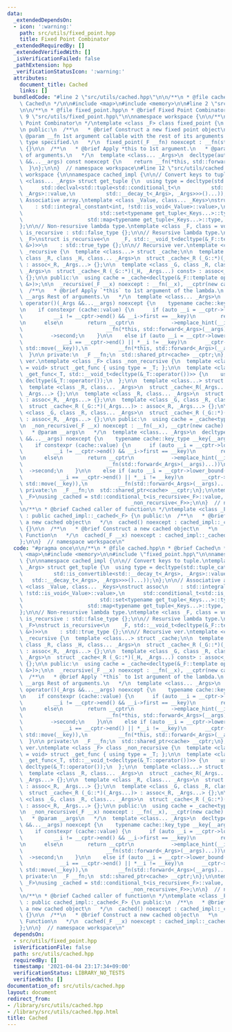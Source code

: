 ```yaml
---
data:
  _extendedDependsOn:
  - icon: ':warning:'
    path: src/utils/fixed_point.hpp
    title: Fixed Point Combinator
  _extendedRequiredBy: []
  _extendedVerifiedWith: []
  _isVerificationFailed: false
  _pathExtension: hpp
  _verificationStatusIcon: ':warning:'
  attributes:
    document_title: Cached
    links: []
  bundledCode: "#line 2 \"src/utils/cached.hpp\"\n\n/**\n * @file cached.hpp\n * @brief\
    \ Cached\n */\n\n#include <map>\n#include <memory>\n\n#line 2 \"src/utils/fixed_point.hpp\"\
    \n\n/**\n * @file fixed_point.hpp\n * @brief Fixed Point Combinator\n */\n\n#line\
    \ 9 \"src/utils/fixed_point.hpp\"\n\nnamespace workspace {\n\n/**\n * @brief Fixed\
    \ Point Combinator\n */\ntemplate <class _F> class fixed_point {\n  _F __fn;\n\
    \n public:\n  /**\n   * @brief Construct a new fixed point object\n   *\n   *\
    \ @param __fn 1st argument callable with the rest of its arguments.\n   * Return\
    \ type specified.\n   */\n  fixed_point(_F __fn) noexcept : __fn(std::forward<_F>(__fn))\
    \ {}\n\n  /**\n   * @brief Apply *this to 1st argument.\n   * @param __args Rest\
    \ of arguments.\n   */\n  template <class... _Args>\n  decltype(auto) operator()(_Args\
    \ &&...__args) const noexcept {\n    return __fn(*this, std::forward<_Args>(__args)...);\n\
    \  }\n};\n\n}  // namespace workspace\n#line 12 \"src/utils/cached.hpp\"\n\nnamespace\
    \ workspace {\n\nnamespace cached_impl {\n\n// Convert keys to tuple.\ntemplate\
    \ <class... _Args> struct get_tuple {\n  using type = decltype(std::tuple_cat(\n\
    \      std::declval<std::tuple<std::conditional_t<\n          std::is_convertible<std::__decay_t<_Args>,\
    \ _Args>::value,\n          std::__decay_t<_Args>, _Args>>>()...));\n};\n\n//\
    \ Associative array.\ntemplate <class _Value, class... _Keys>\nstruct assoc\n\
    \    : std::integral_constant<int, !std::is_void<_Value>::value>,\n      std::conditional_t<std::is_void<_Value>::value,\n\
    \                         std::set<typename get_tuple<_Keys...>::type>,\n    \
    \                     std::map<typename get_tuple<_Keys...>::type, _Value>> {\n\
    };\n\n// Non-resursive lambda type.\ntemplate <class _F, class = void> struct\
    \ is_recursive : std::false_type {};\n\n// Resursive lambda type.\ntemplate <class\
    \ _F>\nstruct is_recursive<\n    _F, std::__void_t<decltype(&_F::template operator()<fixed_point<_F>\
    \ &>)>>\n    : std::true_type {};\n\n// Recursive ver.\ntemplate <class _F> class\
    \ _recursive {\n  template <class...> struct _cache;\n\n  template <class _G,\
    \ class _R, class _H, class... _Args>\n  struct _cache<_R (_G::*)(_H, _Args...)>\
    \ : assoc<_R, _Args...> {};\n\n  template <class _G, class _R, class _H, class...\
    \ _Args>\n  struct _cache<_R (_G::*)(_H, _Args...) const> : assoc<_R, _Args...>\
    \ {};\n\n public:\n  using cache = _cache<decltype(&_F::template operator()<_recursive<_F>\
    \ &>)>;\n\n  _recursive(_F __x) noexcept : __fn(__x), __cptr(new cache) {}\n\n\
    \  /**\n   * @brief Apply `*this` to 1st argument of the lambda.\n   * @param\
    \ __args Rest of arguments.\n   */\n  template <class... _Args>\n  decltype(auto)\
    \ operator()(_Args &&...__args) noexcept {\n    typename cache::key_type __key{__args...};\n\
    \n    if constexpr (cache::value) {\n      if (auto __i = __cptr->lower_bound(__key);\n\
    \          __i != __cptr->end() && __i->first == __key)\n        return __i->second;\n\
    \n      else\n        return __cptr\n            ->emplace_hint(__i, std::move(__key),\n\
    \                           __fn(*this, std::forward<_Args>(__args)...))\n   \
    \         ->second;\n    }\n\n    else if (auto __i = __cptr->lower_bound(__key);\n\
    \             __i == __cptr->end() || *__i != __key)\n      __cptr->emplace_hint(__i,\
    \ std::move(__key)),\n          __fn(*this, std::forward<_Args>(__args)...);\n\
    \  }\n\n private:\n  _F __fn;\n  std::shared_ptr<cache> __cptr;\n};\n\n// Non-recursive\
    \ ver.\ntemplate <class _F> class _non_recursive {\n  template <class _T, class\
    \ = void> struct _get_func { using type = _T; };\n\n  template <class _T>\n  struct\
    \ _get_func<_T, std::__void_t<decltype(&_T::operator())>> {\n    using type =\
    \ decltype(&_T::operator());\n  };\n\n  template <class...> struct _cache;\n\n\
    \  template <class _R, class... _Args>\n  struct _cache<_R(_Args...)> : assoc<_R,\
    \ _Args...> {};\n\n  template <class _R, class... _Args>\n  struct _cache<_R (*)(_Args...)>\
    \ : assoc<_R, _Args...> {};\n\n  template <class _G, class _R, class... _Args>\n\
    \  struct _cache<_R (_G::*)(_Args...)> : assoc<_R, _Args...> {};\n\n  template\
    \ <class _G, class _R, class... _Args>\n  struct _cache<_R (_G::*)(_Args...) const>\
    \ : assoc<_R, _Args...> {};\n\n public:\n  using cache = _cache<typename _get_func<_F>::type>;\n\
    \n  _non_recursive(_F __x) noexcept : __fn(__x), __cptr(new cache) {}\n\n  /**\n\
    \   * @param __args\n   */\n  template <class... _Args>\n  decltype(auto) operator()(_Args\
    \ &&...__args) noexcept {\n    typename cache::key_type __key{__args...};\n\n\
    \    if constexpr (cache::value) {\n      if (auto __i = __cptr->lower_bound(__key);\n\
    \          __i != __cptr->end() && __i->first == __key)\n        return __i->second;\n\
    \n      else\n        return __cptr\n            ->emplace_hint(__i, std::move(__key),\n\
    \                           __fn(std::forward<_Args>(__args)...))\n          \
    \  ->second;\n    }\n\n    else if (auto __i = __cptr->lower_bound(__key);\n \
    \            __i == __cptr->end() || *__i != __key)\n      __cptr->emplace_hint(__i,\
    \ std::move(__key)),\n          __fn(std::forward<_Args>(__args)...);\n  }\n\n\
    \ private:\n  _F __fn;\n  std::shared_ptr<cache> __cptr;\n};\n\ntemplate <class\
    \ _F>\nusing _cached = std::conditional_t<is_recursive<_F>::value, _recursive<_F>,\n\
    \                                   _non_recursive<_F>>;\n\n}  // namespace cached_impl\n\
    \n/**\n * @brief Cached caller of function\n */\ntemplate <class _F> class cached\
    \ : public cached_impl::_cached<_F> {\n public:\n  /**\n   * @brief Construct\
    \ a new cached object\n   */\n  cached() noexcept : cached_impl::_cached<_F>(_F{})\
    \ {}\n\n  /**\n   * @brief Construct a new cached object\n   *\n   * @param __x\
    \ Function\n   */\n  cached(_F __x) noexcept : cached_impl::_cached<_F>(__x) {}\n\
    };\n\n}  // namespace workspace\n"
  code: "#pragma once\n\n/**\n * @file cached.hpp\n * @brief Cached\n */\n\n#include\
    \ <map>\n#include <memory>\n\n#include \"fixed_point.hpp\"\n\nnamespace workspace\
    \ {\n\nnamespace cached_impl {\n\n// Convert keys to tuple.\ntemplate <class...\
    \ _Args> struct get_tuple {\n  using type = decltype(std::tuple_cat(\n      std::declval<std::tuple<std::conditional_t<\n\
    \          std::is_convertible<std::__decay_t<_Args>, _Args>::value,\n       \
    \   std::__decay_t<_Args>, _Args>>>()...));\n};\n\n// Associative array.\ntemplate\
    \ <class _Value, class... _Keys>\nstruct assoc\n    : std::integral_constant<int,\
    \ !std::is_void<_Value>::value>,\n      std::conditional_t<std::is_void<_Value>::value,\n\
    \                         std::set<typename get_tuple<_Keys...>::type>,\n    \
    \                     std::map<typename get_tuple<_Keys...>::type, _Value>> {\n\
    };\n\n// Non-resursive lambda type.\ntemplate <class _F, class = void> struct\
    \ is_recursive : std::false_type {};\n\n// Resursive lambda type.\ntemplate <class\
    \ _F>\nstruct is_recursive<\n    _F, std::__void_t<decltype(&_F::template operator()<fixed_point<_F>\
    \ &>)>>\n    : std::true_type {};\n\n// Recursive ver.\ntemplate <class _F> class\
    \ _recursive {\n  template <class...> struct _cache;\n\n  template <class _G,\
    \ class _R, class _H, class... _Args>\n  struct _cache<_R (_G::*)(_H, _Args...)>\
    \ : assoc<_R, _Args...> {};\n\n  template <class _G, class _R, class _H, class...\
    \ _Args>\n  struct _cache<_R (_G::*)(_H, _Args...) const> : assoc<_R, _Args...>\
    \ {};\n\n public:\n  using cache = _cache<decltype(&_F::template operator()<_recursive<_F>\
    \ &>)>;\n\n  _recursive(_F __x) noexcept : __fn(__x), __cptr(new cache) {}\n\n\
    \  /**\n   * @brief Apply `*this` to 1st argument of the lambda.\n   * @param\
    \ __args Rest of arguments.\n   */\n  template <class... _Args>\n  decltype(auto)\
    \ operator()(_Args &&...__args) noexcept {\n    typename cache::key_type __key{__args...};\n\
    \n    if constexpr (cache::value) {\n      if (auto __i = __cptr->lower_bound(__key);\n\
    \          __i != __cptr->end() && __i->first == __key)\n        return __i->second;\n\
    \n      else\n        return __cptr\n            ->emplace_hint(__i, std::move(__key),\n\
    \                           __fn(*this, std::forward<_Args>(__args)...))\n   \
    \         ->second;\n    }\n\n    else if (auto __i = __cptr->lower_bound(__key);\n\
    \             __i == __cptr->end() || *__i != __key)\n      __cptr->emplace_hint(__i,\
    \ std::move(__key)),\n          __fn(*this, std::forward<_Args>(__args)...);\n\
    \  }\n\n private:\n  _F __fn;\n  std::shared_ptr<cache> __cptr;\n};\n\n// Non-recursive\
    \ ver.\ntemplate <class _F> class _non_recursive {\n  template <class _T, class\
    \ = void> struct _get_func { using type = _T; };\n\n  template <class _T>\n  struct\
    \ _get_func<_T, std::__void_t<decltype(&_T::operator())>> {\n    using type =\
    \ decltype(&_T::operator());\n  };\n\n  template <class...> struct _cache;\n\n\
    \  template <class _R, class... _Args>\n  struct _cache<_R(_Args...)> : assoc<_R,\
    \ _Args...> {};\n\n  template <class _R, class... _Args>\n  struct _cache<_R (*)(_Args...)>\
    \ : assoc<_R, _Args...> {};\n\n  template <class _G, class _R, class... _Args>\n\
    \  struct _cache<_R (_G::*)(_Args...)> : assoc<_R, _Args...> {};\n\n  template\
    \ <class _G, class _R, class... _Args>\n  struct _cache<_R (_G::*)(_Args...) const>\
    \ : assoc<_R, _Args...> {};\n\n public:\n  using cache = _cache<typename _get_func<_F>::type>;\n\
    \n  _non_recursive(_F __x) noexcept : __fn(__x), __cptr(new cache) {}\n\n  /**\n\
    \   * @param __args\n   */\n  template <class... _Args>\n  decltype(auto) operator()(_Args\
    \ &&...__args) noexcept {\n    typename cache::key_type __key{__args...};\n\n\
    \    if constexpr (cache::value) {\n      if (auto __i = __cptr->lower_bound(__key);\n\
    \          __i != __cptr->end() && __i->first == __key)\n        return __i->second;\n\
    \n      else\n        return __cptr\n            ->emplace_hint(__i, std::move(__key),\n\
    \                           __fn(std::forward<_Args>(__args)...))\n          \
    \  ->second;\n    }\n\n    else if (auto __i = __cptr->lower_bound(__key);\n \
    \            __i == __cptr->end() || *__i != __key)\n      __cptr->emplace_hint(__i,\
    \ std::move(__key)),\n          __fn(std::forward<_Args>(__args)...);\n  }\n\n\
    \ private:\n  _F __fn;\n  std::shared_ptr<cache> __cptr;\n};\n\ntemplate <class\
    \ _F>\nusing _cached = std::conditional_t<is_recursive<_F>::value, _recursive<_F>,\n\
    \                                   _non_recursive<_F>>;\n\n}  // namespace cached_impl\n\
    \n/**\n * @brief Cached caller of function\n */\ntemplate <class _F> class cached\
    \ : public cached_impl::_cached<_F> {\n public:\n  /**\n   * @brief Construct\
    \ a new cached object\n   */\n  cached() noexcept : cached_impl::_cached<_F>(_F{})\
    \ {}\n\n  /**\n   * @brief Construct a new cached object\n   *\n   * @param __x\
    \ Function\n   */\n  cached(_F __x) noexcept : cached_impl::_cached<_F>(__x) {}\n\
    };\n\n}  // namespace workspace\n"
  dependsOn:
  - src/utils/fixed_point.hpp
  isVerificationFile: false
  path: src/utils/cached.hpp
  requiredBy: []
  timestamp: '2021-04-04 23:17:34+09:00'
  verificationStatus: LIBRARY_NO_TESTS
  verifiedWith: []
documentation_of: src/utils/cached.hpp
layout: document
redirect_from:
- /library/src/utils/cached.hpp
- /library/src/utils/cached.hpp.html
title: Cached
---
```

